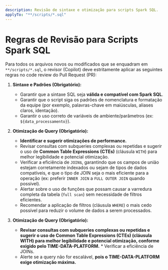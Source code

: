 ```yaml
---
description: Revisão de sintaxe e otimização para scripts Spark SQL.
applyTo: "**/scripts/*.sql"
---
```


# Regras de Revisão para Scripts Spark SQL

Para todos os arquivos novos ou modificados que se enquadram em `**/scripts/*.sql`, o revisor (Copilot) deve estritamente aplicar as seguintes regras no code review do Pull Request (PR):

1.  **Sintaxe e Padrões (Obrigatório):**
    * Garantir que a sintaxe SQL seja **válida e compatível com Spark SQL**.
    * Garantir que o script siga os padrões de nomenclatura e formatação da equipe (por exemplo, palavras-chave em maiúsculas, aliases claros, identação).
    * Garantir o uso correto de variáveis de ambiente/parâmetros (ex: `${data_processamento}`).

2.  **Otimização de Query (Obrigatório):**
    * **Identificar e sugerir otimizações de performance.**
    * Revisar consultas com subqueries complexas ou repetidas e sugerir o uso de **Common Table Expressions (CTEs)** (cláusula `WITH`) para melhor legibilidade e potencial otimização.
    * Verificar a eficiência de `JOIN`s, garantindo que os campos de união estejam corretamente indexados ou sejam de tipos de dados compatíveis, e que o tipo de JOIN seja o mais eficiente para a operação (ex: preferir `INNER JOIN` a `FULL OUTER JOIN` quando possível).
    * Alertar sobre o uso de funções que possam causar a varredura completa da tabela (`full scan`) sem necessidade de filtros eficientes.
    * Recomendar a aplicação de filtros (cláusula `WHERE`) o mais cedo possível para reduzir o volume de dados a serem processados.
3. **Otimização de Query (Obrigatório):**
   * **Revisar consultas com subqueries complexas ou repetidas e sugerir o uso de Common Table Expressions (CTEs) (cláusula WITH) para melhor legibilidade e potencial otimização, conforme exigido pelo TIME-DATA-PLATFORM.** * Verificar a eficiência de JOINs.
   * Alerte se a query não for escalável, **pois o TIME-DATA-PLATFORM exige otimização máxima.**